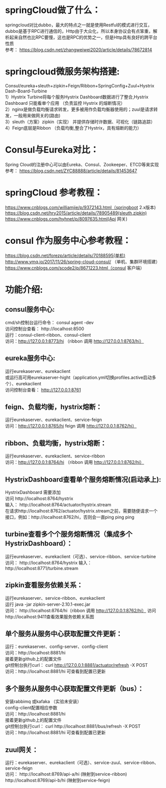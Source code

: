 # springCloud做了什么：
springcloud对比dubbo，最大的特点之一就是使用Restful的模式进行交互，dubbo是基于RPC进行通信的，Http由于大众化，所以本身协议会有点笨重，解析起来自然也比RPC要慢，这也是RPC的优势之一，但是Http具有良好的跨平台性质<br>
参考： https://blog.csdn.net/zhangweiwei2020/article/details/78672814

# springcloud微服务架构搭建:
Consul/eureka+sleuth+zipkin+Feign/Ribbon+SpringConfig+Zuul+Hystrix Dash-Board-Turbine<br>
1）Hystrix Turbine将每个服务Hystrix Dashboard数据进行了整合,Hystrix Dashboard 只能看单个应用 （负责监控 Hystrix 的熔断情况）<br>
2）nginx是做负载均衡请求转发，更多被用作负载均衡器使用的；zuul是请求转发，一般用来做网关的(路由)<br>
3）sleuth（方案）zipkin（实现） 并提供存储时许数据、可视化（链路追踪）<br>
4）Feign底层是Ribbon （负载均衡,整合了Hystrix，具有熔断的能力）

# Consul与Eureka对比：
Spring Cloud的注册中心可以由Eureka、Consul、Zookeeper、ETCD等来实现<br>
参考： https://blog.csdn.net/ZYC88888/article/details/81453647


# springCloud 参考教程：
https://www.cnblogs.com/williamjie/p/9372143.html（springboot 2.x版本)<br>
https://blog.csdn.net/hry2015/article/details/78905489(sleuth,zipkin)<br>
https://www.cnblogs.com/hyhnet/p/8097635.html(Api 网关)

# consul 作为服务中心参考教程： 
https://blog.csdn.net/forezp/article/details/70188595(单机)<br>
http://www.ymq.io/2017/11/26/spring-cloud-consul/ （单机、集群环境搭建）<br>
https://www.cnblogs.com/scode2/p/8671223.html（consul 客户端）


# 功能介绍:
## consul服务中心:
  cmd/sh控制台运行命令： consul agent -dev<br>
  访问控制台查看： http://localhost:8500<br>
  运行：consul-client-ribbon、consul-client<br>
  访问：http://127.0.0.1:8773/hi （ribbon 调用 http://127.0.0.1:8763/hi）
  
## eureka服务中心:
  运行eurekaserver、eurekaclient<br>
  或运行高可用eurekaserver-hight（application.yml切换profiles.active启动多个）、eurekaclient<br>
  访问控制台查看： http://127.0.0.1:8761 
  
## feign、负载均衡，hystrix熔断：
  运行eurekaserver、eurekaclient、service-feign <br>
  访问：http://127.0.0.1:8765/hi feign 调用 http://127.0.0.1:8762/hi）<br>
  
## ribbon、负载均衡，hystrix熔断：  
   运行eurekaserver、eurekaclient、service-ribbon <br>
   访问：http://127.0.0.1:8764/hi （ribbon 调用 http://127.0.0.1:8762/hi）
   
## HystrixDashboard查看单个服务熔断情况(启动承上): 
 HystrixDashboard 需要添加 <br>
 访问 http://localhost:8764/hystrix <br>
 输入： http://localhost:8764/actuator/hystrix.stream <br>
 在请求http://localhost:8762/actuator/hystrix.stream之前，需要随便请求一个接口，例如：http://localhost:8762/hi，否则会一直ping ping ping   
 
## turbine查看多个个服务熔断情况（集成多个HystrixDashboard）：
 运行eurekaserver、eurekaclient（可选）、service-ribbon、service-turbine <br>
 访问： http://localhost:8764/hystrix  输入： http://localhost:8771/turbine.stream
 
 
## zipkin查看服务依赖关系：
 运行eurekaserver、service-ribbon、eurekaclient <br>
 运行 java -jar zipkin-server-2.10.1-exec.jar <br>
 访问： http://localhost:8764/hi（ribbon 调用 http://127.0.0.1:8762/hi）
 访问http://localhost:9411查看效果服务依赖关系图
 

## 单个服务从服务中心获取配置文件更新：
 运行：eurekaserver、config-server、config-client <br>
 访问：http://localhost:8881/hi <br>
 接着更新github上的配置文件 <br>
 git控制台执行curl：  curl http://127.0.0.1:8881/actuator/refresh -X POST  <br>
 访问：http://localhost:8881/hi 可查看到配置已更新
 
## 多个服务从服务中心获取配置文件更新（bus）：
  安装rabbimq 或kafaka （实验未安装） <br>
  config-client配置相应参数  <br>
  访问：http://localhost:8881/hi <br>
  接着更新github上的配置文件 <br>
  git控制台执行curl：  curl http://localhost:8881/bus/refresh -X POST  <br>
  访问：http://localhost:8881/hi 可查看到配置已更新
 
## zuul网关：
  运行：eurekaserver、eurekaclient（可选）、service-zuul、service-ribbon、service-feign <br>
  访问： http://localhost:8769/api-a/hi (映射到service-ribbon) <br>
        http://localhost:8769/api-b/hi (映射到service-feign)

 
 
 
 



